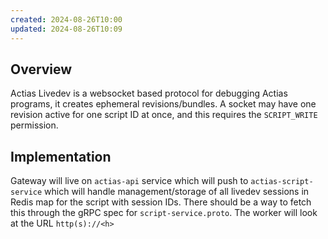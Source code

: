 ```yaml
---
created: 2024-08-26T10:00
updated: 2024-08-26T10:09
---
```

## Overview
Actias Livedev is a websocket based protocol for debugging Actias programs, it creates ephemeral revisions/bundles. A socket may have one revision active for one script ID at once, and this requires the `SCRIPT_WRITE` permission.

## Implementation
Gateway will live on `actias-api` service which will push to `actias-script-service` which will handle management/storage of all livedev sessions in Redis map for the script with session IDs. There should be a way to fetch this through the gRPC spec for `script-service.proto`. The worker will look at the URL `http(s)://<h>`